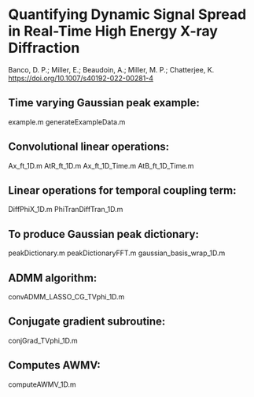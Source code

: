 # Quantifying Dynamic Signal Spread in Real-Time High Energy X-ray Diffraction
Banco, D. P.; Miller, E.; Beaudoin, A.; Miller, M. P.; Chatterjee, K.
https://doi.org/10.1007/s40192-022-00281-4

## Time varying Gaussian peak example:
example.m
generateExampleData.m

## Convolutional linear operations:
Ax_ft_1D.m
AtR_ft_1D.m
Ax_ft_1D_Time.m
AtB_ft_1D_Time.m

## Linear operations for temporal coupling term:
DiffPhiX_1D.m
PhiTranDiffTran_1D.m

## To produce Gaussian peak  dictionary:
peakDictionary.m
peakDictionaryFFT.m
gaussian_basis_wrap_1D.m

## ADMM algorithm:
convADMM_LASSO_CG_TVphi_1D.m

## Conjugate gradient subroutine:
conjGrad_TVphi_1D.m

## Computes AWMV:
computeAWMV_1D.m



